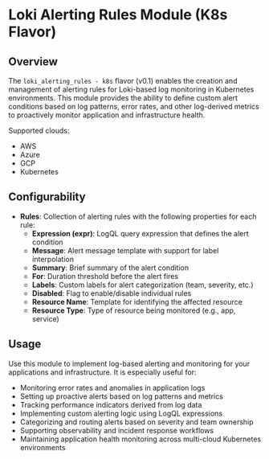 # Loki Alerting Rules Module (K8s Flavor)

## Overview

The `loki_alerting_rules - k8s` flavor (v0.1) enables the creation and management of alerting rules for Loki-based log monitoring in Kubernetes environments. This module provides the ability to define custom alert conditions based on log patterns, error rates, and other log-derived metrics to proactively monitor application and infrastructure health.

Supported clouds:
- AWS
- Azure
- GCP
- Kubernetes

## Configurability

- **Rules**: Collection of alerting rules with the following properties for each rule:
  - **Expression (expr)**: LogQL query expression that defines the alert condition
  - **Message**: Alert message template with support for label interpolation
  - **Summary**: Brief summary of the alert condition
  - **For**: Duration threshold before the alert fires
  - **Labels**: Custom labels for alert categorization (team, severity, etc.)
  - **Disabled**: Flag to enable/disable individual rules
  - **Resource Name**: Template for identifying the affected resource
  - **Resource Type**: Type of resource being monitored (e.g., app, service)

## Usage

Use this module to implement log-based alerting and monitoring for your applications and infrastructure. It is especially useful for:

- Monitoring error rates and anomalies in application logs
- Setting up proactive alerts based on log patterns and metrics
- Tracking performance indicators derived from log data
- Implementing custom alerting logic using LogQL expressions
- Categorizing and routing alerts based on severity and team ownership
- Supporting observability and incident response workflows
- Maintaining application health monitoring across multi-cloud Kubernetes environments
